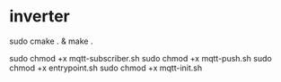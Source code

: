 # inverter
sudo cmake . & make .


sudo chmod +x mqtt-subscriber.sh
sudo chmod +x mqtt-push.sh
sudo chmod +x entrypoint.sh
sudo chmod +x mqtt-init.sh
